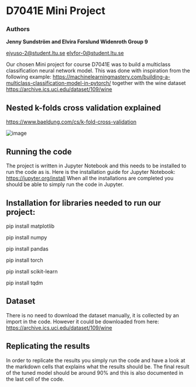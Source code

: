 # D7041E Mini Project

### Authors
**Jenny Sundström and Elvira Forslund Widenroth Group 9**

ejyuso-2@student.ltu.se elvfor-0@student.ltu.se


Our chosen Mini project for course D7041E was to build a multiclass classification neural network model. This was done with inspiration from the following example: https://machinelearningmastery.com/building-a-multiclass-classification-model-in-pytorch/ together with the wine dataset https://archive.ics.uci.edu/dataset/109/wine

## Nested k-folds cross validation explained

https://www.baeldung.com/cs/k-fold-cross-validation

![image](https://github.com/jennysundstroem/D7041E_mini_project/assets/94536008/a100233c-8067-455a-b0bb-efc06590d040)

## Running the code

The project is written in Jupyter Notebook and this needs to be installed to run the code as is. Here is the installation guide for Jupyter Notebook: https://jupyter.org/install
When all the installations are completed you should be able to simply run the code in Jupyter. 

## Installation for libraries needed to run our project:

pip install matplotlib

pip install numpy

pip install pandas

pip install torch

pip install scikit-learn

pip install tqdm

## Dataset

There is no need to download the dataset manually, it is collected by an import in the code. However it could be downloaded from here: https://archive.ics.uci.edu/dataset/109/wine

## Replicating the results

In order to replicate the results you simply run the code and have a look at the markdown cells that explains what the results should be. The final result of the tuned model should be around 90% and this is also documented in the last cell of the code.
